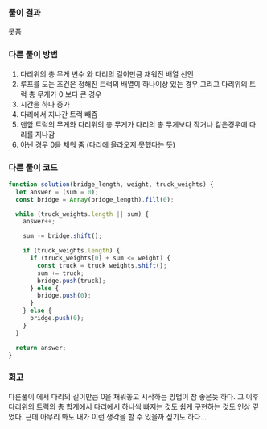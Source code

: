 ### 풀이 결과

못품

### 다른 풀이 방법

1. 다리위의 총 무게 변수 와 다리의 길이만큼 채워진 배열 선언
2. 루프를 도는 조건은 정해진 트럭의 배열이 하나이상 있는 경우 그리고 다리위의 트럭 총 무게가 0 보다 큰 경우
3. 시간을 하나 증가
4. 다리에서 지나간 트럭 빼줌
5. 맨앞 트럭의 무게와 다리위의 총 무게가 다리의 총 무게보다 작거나 같은경우에 다리를 지나감
6. 아닌 경우 0을 채워 줌 (다리에 올라오지 못했다는 뜻)

### 다른 풀이 코드

```js
function solution(bridge_length, weight, truck_weights) {
  let answer = (sum = 0);
  const bridge = Array(bridge_length).fill(0);

  while (truck_weights.length || sum) {
    answer++;

    sum -= bridge.shift();

    if (truck_weights.length) {
      if (truck_weights[0] + sum <= weight) {
        const truck = truck_weights.shift();
        sum += truck;
        bridge.push(truck);
      } else {
        bridge.push(0);
      }
    } else {
      bridge.push(0);
    }
  }

  return answer;
}
```

### 회고

다른풀이 에서 다리의 길이만큼 0을 채워놓고 시작하는 방법이 참 좋은듯 하다.
그 이후 다리위의 트럭의 총 합계에서 다리에서 하나씩 빠지는 것도 쉽게 구현하는 것도 인상 깊었다.
근데 아무리 봐도 내가 이런 생각을 할 수 있을까 싶기도 하다...
